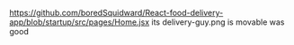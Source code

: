 https://github.com/boredSquidward/React-food-delivery-app/blob/startup/src/pages/Home.jsx
its delivery-guy.png is movable was good

